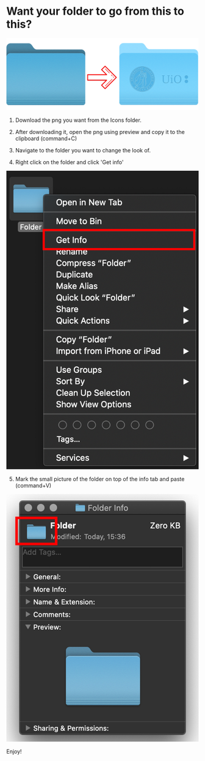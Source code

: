 # Want your folder to go from this to this?

<p align="center">
  <img src="ReadMePictures/forsidebilde.png">
</p>


1) Download the png you want from the Icons folder.

2) After downloading it, open the png using preview and copy it to the clipboard (command+C)

3) Navigate to the folder you want to change the look of. 

4) Right click on the folder and click 'Get info'

<img src="ReadMePictures/Folder1.jpg">
</p>

5) Mark the small picture of the folder on top of the info tab and paste (command+V)

<img src="ReadMePictures/Folder2.jpg">
</p>

Enjoy!

